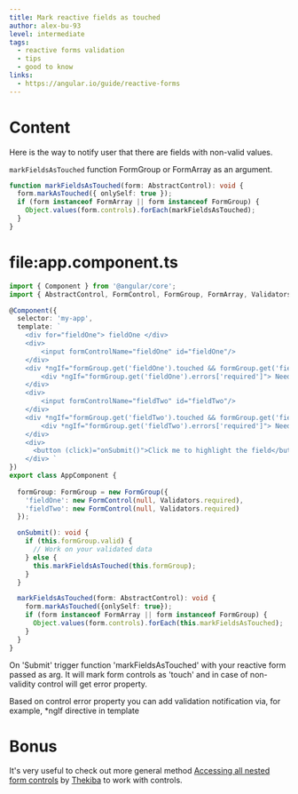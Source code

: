 ```yaml
---
title: Mark reactive fields as touched
author: alex-bu-93
level: intermediate
tags:
  - reactive forms validation
  - tips
  - good to know
links:
  - https://angular.io/guide/reactive-forms
---
```


# Content
Here is the way to notify user that there are fields with non-valid values.

`markFieldsAsTouched` function FormGroup or FormArray as an argument. 

```typescript
function markFieldsAsTouched(form: AbstractControl): void {
  form.markAsTouched({ onlySelf: true });
  if (form instanceof FormArray || form instanceof FormGroup) {
    Object.values(form.controls).forEach(markFieldsAsTouched);
  }
}
```

# file:app.component.ts
```typescript
import { Component } from '@angular/core';
import { AbstractControl, FormControl, FormGroup, FormArray, Validators } from '@angular/forms';

@Component({
  selector: 'my-app',
  template: `
    <div for="fieldOne"> fieldOne </div>
    <div>
        <input formControlName="fieldOne" id="fieldOne"/>
    </div>
    <div *ngIf="formGroup.get('fieldOne').touched && formGroup.get('fieldOne').invalid">
        <div *ngIf="formGroup.get('fieldOne').errors['required']"> Need to fill </div>
    </div>
    <div>
        <input formControlName="fieldTwo" id="fieldTwo"/>
    </div>
    <div *ngIf="formGroup.get('fieldTwo').touched && formGroup.get('fieldTwo').invalid">
        <div *ngIf="formGroup.get('fieldTwo').errors['required']"> Need to fill </div>
    </div>
    <div>
      <button (click)="onSubmit()">Click me to highlight the field</button>
    </div> `
})
export class AppComponent {
    
  formGroup: FormGroup = new FormGroup({
    'fieldOne': new FormControl(null, Validators.required),
    'fieldTwo': new FormControl(null, Validators.required)
  });

  onSubmit(): void {
    if (this.formGroup.valid) {
      // Work on your validated data
    } else {
      this.markFieldsAsTouched(this.formGroup);
    }
  }

  markFieldsAsTouched(form: AbstractControl): void {
    form.markAsTouched({onlySelf: true});
    if (form instanceof FormArray || form instanceof FormGroup) {
      Object.values(form.controls).forEach(this.markFieldsAsTouched);
    }
  }
}
```

On 'Submit' trigger function 'markFieldsAsTouched' with your reactive form passed as arg. 
It will mark form controls as 'touch' and in case of non-validity control will get error property.

Based on control error property you can add validation notification via, for example, *ngIf directive in template

# Bonus

It's very useful to check out more general method [Accessing all nested form controls](#accessing-all-nested-form-controls) by [Thekiba](https://twitter.com/thekiba_io) to work with controls.

